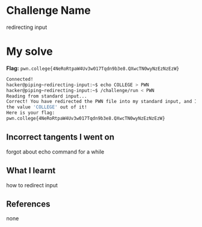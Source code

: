 # Challenge Name
redirecting input

# My solve
**Flag:** `pwn.college{4NeRoRtpaW4Uv3w017Tqdn9b3e8.QXwcTN0wyNzEzNzEzW}`

```bash
Connected!
hacker@piping~redirecting-input:~$ echo COLLEGE > PWN
hacker@piping~redirecting-input:~$ /challenge/run < PWN
Reading from standard input...
Correct! You have redirected the PWN file into my standard input, and I read
the value 'COLLEGE' out of it!
Here is your flag:
pwn.college{4NeRoRtpaW4Uv3w017Tqdn9b3e8.QXwcTN0wyNzEzNzEzW}
```


## Incorrect tangents I went on
forgot about echo command for a while

## What I learnt
how to redirect input

## References 
none
